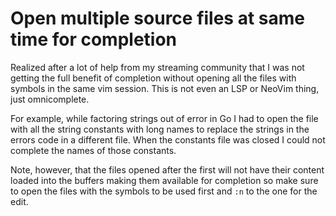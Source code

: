 # Open multiple source files at same time for completion

Realized after a lot of help from my streaming community that I was not getting the full benefit of completion without opening all the files with symbols in the same vim session. This is not even an LSP or NeoVim thing, just omnicomplete. 

For example, while factoring strings out of error in Go I had to open the file with all the string constants with long names to replace the strings in the errors code in a different file. When the constants file was closed I could not complete the names of those constants.

Note, however, that the files opened after the first will not have their content loaded into the buffers making them available for completion so make sure to open the files with the symbols to be used first and `:n` to the one for the edit.
